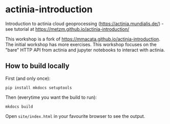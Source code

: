 # actinia-introduction

Introduction to actinia cloud geoprocessing (https://actinia.mundialis.de/) - see tutorial at https://metzm.github.io/actinia-introduction/

This workshop is a fork of https://mmacata.github.io/actinia-introduction. The initial workshop has more exercises. This workshop focuses on the "bare" HTTP API from actinia and jupyter notebooks to interact with actinia.

## How to build locally

First (and only once):

```
pip install mkdocs setuptools
```

Then (everytime you want the build to run):

```
mkdocs build
```

Open `site/index.html` in your favourite browser to see the output.
